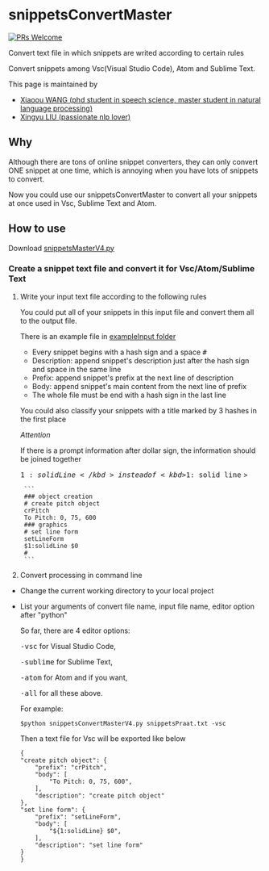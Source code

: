 # snippetsConvertMaster

[![PRs Welcome](https://img.shields.io/badge/PRs-welcome-brightgreen.svg?style=flat-square)](http://makeapullrequest.com)

Convert text file in which snippets are writed according to certain rules

Convert snippets among Vsc(Visual Studio Code), Atom and Sublime Text.

This page is maintained by

* [Xiaoou WANG (phd student in speech science, master student in natural language processing)](http://xiaoouwang.github.io)
* [Xingyu LIU (passionate nlp lover)](https://github.com/xingyuliuNLP)



## Why

Although there are tons of online snippet converters, they can only convert ONE snippet at one time, which is annoying when you have lots of snippets to convert.

Now you could use our snippetsConvertMaster to convert all your snippets at once used in Vsc, Sublime Text and Atom.

## How to use
Download [snippetsMasterV4.py](https://github.com/xingyuliuNLP/snippetsConvertMaster/blob/master/snippetsMasterV4.py)

### Create a snippet text file and convert it for Vsc/Atom/Sublime Text
1. Write your input text file according to the following rules

	You could put all of your snippets in this input file and convert them all to the output file.

	There is an example file in [exampleInput folder](https://github.com/xingyuliuNLP/snippetsConvertMaster/blob/master/exampleInput/snippetsPraat.txt)

	* Every snippet begins with a hash sign and a space <kbd># </kbd>
	* Description: append snippet's description just after the hash sign and space in the same line
	* Prefix: append snippet's prefix at the next line of description
	* Body: append snippet's main content from the next line of prefix
	* The whole file must be end with a hash sign in the last line

	You could also classify your snippets with a title marked by 3 hashes in the first place

	*Attention*

	If there is a prompt information after dollar sign, the information should be joined together

	<kbd>$1:solidLine</kbd> instead of <kbd>$1: solid line</kbd> >

		```
		### object creation
		# create pitch object
		crPitch
		To Pitch: 0, 75, 600
		### graphics
		# set line form
		setLineForm
		$1:solidLine $0
		#
		```


2. Convert processing in command line
* Change the current working directory to your local project
* List your arguments of convert file name, input file name, editor option after "python"

	 So far, there are 4 editor options:

	 <kbd>-vsc</kbd> for Visual Studio Code,

	 <kbd>-sublime</kbd> for Sublime Text,

	 <kbd>-atom</kbd> for Atom and if you want,

	 <kbd>-all</kbd> for all these above.

	 For example:
	 ```
   $python snippetsConvertMasterV4.py snippetsPraat.txt -vsc
	 ```
	Then a text file for Vsc will be exported like below
	```
	{
	"create pitch object": {
		"prefix": "crPitch",
		"body": [
			"To Pitch: 0, 75, 600",
		],
		"description": "create pitch object"
	},
	"set line form": {
		"prefix": "setLineForm",
		"body": [
			"${1:solidLine} $0",
		],
		"description": "set line form"
	}
	}
	```